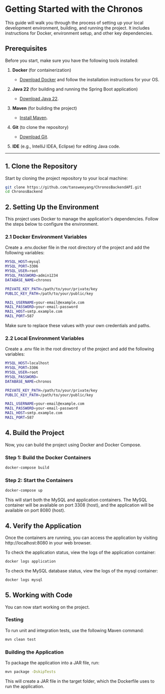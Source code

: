 # Getting Started with the Chronos 

This guide will walk you through the process of setting up your local development environment, building, and running the project. It includes instructions for Docker, environment setup, and other key dependencies.

## Prerequisites

Before you start, make sure you have the following tools installed:

1. **Docker** (for containerization)
    - [Download Docker](https://www.docker.com/get-started) and follow the installation instructions for your OS.

2. **Java 22** (for building and running the Spring Boot application)
    - [Download Java 22](https://www.oracle.com/java/technologies/javase/jdk22-archive-downloads.html).

3. **Maven** (for building the project)
    - [Install Maven](https://maven.apache.org/install.html).

4. **Git** (to clone the repository)
    - [Download Git](https://git-scm.com/).

5. **IDE** (e.g., IntelliJ IDEA, Eclipse) for editing Java code.

---

## 1. Clone the Repository

Start by cloning the project repository to your local machine:

```bash
git clone https://github.com/tansweeyang/ChronosBackendAPI.git
cd ChronosBackend
```

## 2. Setting Up the Environment

This project uses Docker to manage the application's dependencies. Follow the steps below to configure the environment.

### 2.1 Docker Environment Variables
Create a .env.docker file in the root directory of the project and add the following variables:

```bash
MYSQL_HOST=mysql
MYSQL_PORT=3306
MYSQL_USER=root
MYSQL_PASSWORD=admin1234
DATABASE_NAME=chronos

PRIVATE_KEY_PATH=/path/to/your/private/key
PUBLIC_KEY_PATH=/path/to/your/public/key

MAIL_USERNAME=your-email@example.com
MAIL_PASSWORD=your-email-password
MAIL_HOST=smtp.example.com
MAIL_PORT=587
```
Make sure to replace these values with your own credentials and paths.

### 2.2 Local Environment Variables
Create a .env file in the root directory of the project and add the following variables:
```bash
MYSQL_HOST=localhost
MYSQL_PORT=3306
MYSQL_USER=root
MYSQL_PASSWORD=
DATABASE_NAME=chronos

PRIVATE_KEY_PATH=/path/to/your/private/key
PUBLIC_KEY_PATH=/path/to/your/public/key

MAIL_USERNAME=your-email@example.com
MAIL_PASSWORD=your-email-password
MAIL_HOST=smtp.example.com
MAIL_PORT=587
```

## 4. Build the Project

Now, you can build the project using Docker and Docker Compose.

### Step 1: Build the Docker Containers
```bash
docker-compose build
```
### Step 2: Start the Containers
```bash
docker-compose up
```

This will start both the MySQL and application containers. The MySQL container will be available on port 3308 (host), and the application will be available on port 8080 (host).

## 4. Verify the Application
Once the containers are running, you can access the application by visiting http://localhost:8080 in your web browser. 

To check the application status, view the logs of the application container:
```bash
docker logs application
```

To check the MySQL database status, view the logs of the mysql container:

```bash
docker logs mysql
```

## 5. Working with Code
You can now start working on the project.
### Testing
To run unit and integration tests, use the following Maven command:

```bash
mvn clean test
```

### Building the Application
To package the application into a JAR file, run:

```bash
mvn package -DskipTests
```
This will create a JAR file in the target folder, which the Dockerfile uses to run the application.

